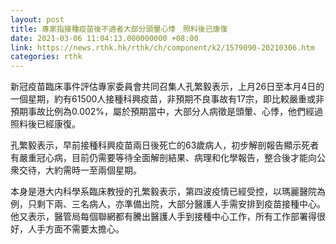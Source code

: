 ```yaml
---
layout: post
title: 專家指接種疫苗後不適者大部分頭暈心悸　照料後已康復
date: 2021-03-06 11:04:13.000000000 +08:00
link: https://news.rthk.hk/rthk/ch/component/k2/1579090-20210306.htm
categories: rthk
---
```


新冠疫苗臨床事件評估專家委員會共同召集人孔繁毅表示，上月26日至本月4日的一個星期，約有61500人接種科興疫苗，非預期不良事故有17宗，即比較嚴重或非預期事故比例為0.002%，屬於預期當中，大部分人病徵是頭暈、心悸，他們經過照料後已經康復。

孔繁毅表示，早前接種科興疫苗兩日後死亡的63歲病人，初步解剖報告顯示死者有嚴重冠心病，目前仍需要等待全面解剖結果、病理和化學報告，整合後才能向公衆交待，大約需時一至兩個星期。

本身是港大内科學系臨床教授的孔繁毅表示，第四波疫情已經受控，以瑪麗醫院為例，只剩下兩、三名病人，亦準備出院，大部分醫護人手需安排到疫苗接種中心。他又表示，醫管局每個聯網都有騰出醫護人手到接種中心工作，所有工作部署得很好，人手方面不需要太擔心。
